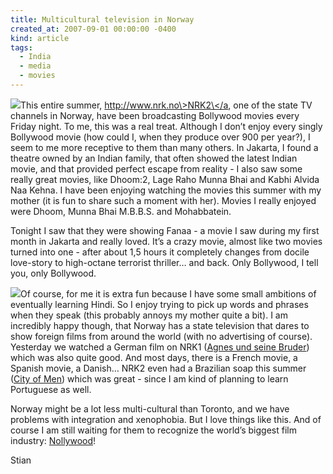 ```yaml
---
title: Multicultural television in Norway
created_at: 2007-09-01 00:00:00 -0400
kind: article
tags:
  - India
  - media
  - movies
---
```


![](http://upload.wikimedia.org/wikipedia/en/thumb/9/94/Mohabbatein.jpg/200px-Mohabbatein.jpg)This
entire summer, [http://www.nrk.no\>NRK2\</a](http://www.nrk.no>NRK2</a),
one of the state TV channels in Norway, have been broadcasting Bollywood
movies every Friday night. To me, this was a real treat. Although I
don’t enjoy every singly Bollywood movie (how could I, when they produce
over 900 per year?), I seem to me more receptive to them than many
others. In Jakarta, I found a theatre owned by an Indian family, that
often showed the latest Indian movie, and that provided perfect escape
from reality - I also saw some really great movies, like Dhoom:2, Lage
Raho Munna Bhai and Kabhi Alvida Naa Kehna. I have been enjoying
watching the movies this summer with my mother (it is fun to share such
a moment with her). Movies I really enjoyed were Dhoom, Munna Bhai
M.B.B.S. and Mohabbatein.

Tonight I saw that they were showing Fanaa - a movie I saw during my
first month in Jakarta and really loved. It’s a crazy movie, almost like
two movies turned into one - after about 1,5 hours it completely changes
from docile love-story to high-octane terrorist thriller… and back. Only
Bollywood, I tell you, only Bollywood.

![](http://upload.wikimedia.org/wikipedia/en/thumb/1/16/City_of_Men.jpg/200px-City_of_Men.jpg)Of
course, for me it is extra fun because I have some small ambitions of
eventually learning Hindi. So I enjoy trying to pick up words and
phrases when they speak (this probably annoys my mother quite a bit). I
am incredibly happy though, that Norway has a state television that
dares to show foreign films from around the world (with no advertising
of course). Yesterday we watched a German film on NRK1 ([Agnes und seine
Bruder](http://www.br-online.de/kultur-szene/film/kino/0409/03603/))
which was also quite good. And most days, there is a French movie, a
Spanish movie, a Danish… NRK2 even had a Brazilian soap this summer
([City of Men](http://en.wikipedia.org/wiki/City_of_Men)) which was
great - since I am kind of planning to learn Portuguese as well.

Norway might be a lot less multi-cultural than Toronto, and we have
problems with integration and xenophobia. But I love things like this.
And of course I am still waiting for them to recognize the world’s
biggest film industry:
[Nollywood](http://en.wikipedia.org/wiki/Nollywood)!

Stian
